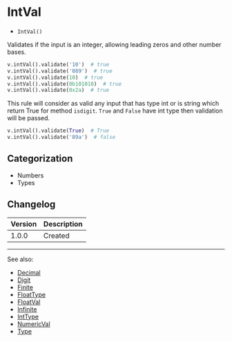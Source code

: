 # IntVal

- `IntVal()`

Validates if the input is an integer, allowing leading zeros and other number bases.

```python
v.intVal().validate('10')  # true
v.intVal().validate('089')  # true
v.intVal().validate(10)  # true
v.intVal().validate(0b101010)  # true
v.intVal().validate(0x2a)  # true
```

This rule will consider as valid any input that has type int or is string 
which return True for method `isdigit`. `True` and `False` have int type 
then validation will be passed.

```python
v.intVal().validate(True)  # True
v.intVal().validate('89a')  # false
```

## Categorization

- Numbers
- Types

## Changelog

Version  | Description
---------|-------------
  1.0.0  | Created

***
See also:

- [Decimal](Decimal.md)
- [Digit](Digit.md)
- [Finite](Finite.md)
- [FloatType](FloatType.md)
- [FloatVal](FloatVal.md)
- [Infinite](Infinite.md)
- [IntType](IntType.md)
- [NumericVal](NumericVal.md)
- [Type](Type.md)